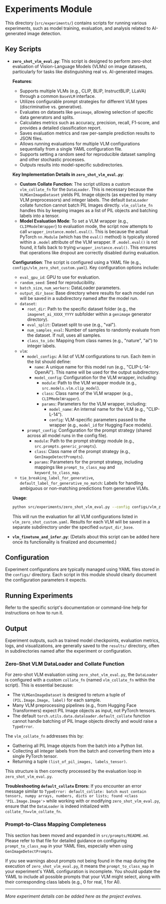 # Experiments Module

This directory (`src/experiments/`) contains scripts for running various experiments, such as model training, evaluation, and analysis related to AI-generated image detection.

## Key Scripts

- **`zero_shot_vlm_eval.py`**: 
  This script is designed to perform zero-shot evaluation of Vision-Language Models (VLMs) on image datasets, particularly for tasks like distinguishing real vs. AI-generated images.

  **Features**:
  - Supports multiple VLMs (e.g., CLIP, BLIP, InstructBLIP, LLaVA) through a common `BaseVLM` interface.
  - Utilizes configurable prompt strategies for different VLM types (discriminative vs. generative).
  - Evaluates on datasets like `genimage`, allowing selection of specific data generators and splits.
  - Calculates metrics such as accuracy, precision, recall, F1-score, and provides a detailed classification report.
  - Saves evaluation metrics and raw per-sample prediction results to JSON files.
  - Allows running evaluations for multiple VLM configurations sequentially from a single YAML configuration file.
  - Supports setting a random seed for reproducible dataset sampling and other stochastic processes.
  - Outputs results into model-specific subdirectories.

  **Key Implementation Details in `zero_shot_vlm_eval.py`**:
  - **Custom Collate Function**: The script utilizes a custom `vlm_collate_fn` for the `DataLoader`. This is necessary because the `VLMGenImageDataset` yields PIL Image objects (as expected by many VLM preprocessors) and integer labels. The default `DataLoader` collate function cannot batch PIL Images directly. `vlm_collate_fn` handles this by keeping images as a list of PIL objects and batching labels into a tensor.
  - **Model Evaluation Mode**: To set a VLM wrapper (e.g., `CLIPModelWrapper`) to evaluation mode, the script now attempts to call `wrapper_instance.model.eval()`. This is because the actual PyTorch `nn.Module` (which has the `eval()` method) is typically stored within a `.model` attribute of the VLM wrapper. If `.model.eval()` is not found, it falls back to trying `wrapper_instance.eval()`. This ensures that operations like dropout are correctly disabled during evaluation.

  **Configuration**:
  The script is configured using a YAML file (e.g., `configs/vlm_zero_shot_custom.yaml`). Key configuration options include:
  - `eval_gpu_id`: GPU to use for evaluation.
  - `random_seed`: Seed for reproducibility.
  - `batch_size`, `num_workers`: DataLoader parameters.
  - `output_dir_base`: Base directory where results for each model run will be saved in a subdirectory named after the model run.
  - `dataset`:
      - `root_dir`: Path to the specific dataset folder (e.g., the `imagenet_ai_XXXX_YYYY` subfolder within a `genimage` generator directory).
      - `eval_split`: Dataset split to use (e.g., "val").
      - `num_samples_eval`: Number of samples to randomly evaluate from the dataset. If null, uses all samples.
      - `class_to_idx`: Mapping from class names (e.g., "nature", "ai") to integer labels.
  - `vlm`:
      - `model_configs`: A list of VLM configurations to run. Each item in the list should define:
          - `name`: A unique name for this model run (e.g., "CLIP-L-14-OpenAI"). This name will be used for the output subdirectory.
          - `model_config`: Configuration for the VLM wrapper, including:
              - `module`: Path to the VLM wrapper module (e.g., `src.models.vlm.clip_model`).
              - `class`: Class name of the VLM wrapper (e.g., `CLIPModelWrapper`).
              - `params`: Parameters for the VLM wrapper, including:
                  - `model_name`: An internal name for the VLM (e.g., "CLIP-L-14").
                  - `config`: VLM-specific parameters passed to the wrapper (e.g., `model_id` for Hugging Face models).
      - `prompt_config`: Configuration for the prompt strategy (shared across all model runs in the config file).
          - `module`: Path to the prompt strategy module (e.g., `src.prompts.generic_prompts`).
          - `class`: Class name of the prompt strategy (e.g., `GenImageDetectPrompts`).
          - `params`: Parameters for the prompt strategy, including mappings like `prompt_to_class_map` and `keyword_to_class_map`.
  - `tie_breaking_label_for_generative`, `default_label_for_generative_no_match`: Labels for handling ambiguous or non-matching predictions from generative VLMs.

  **Usage**:
  ```bash
  python src/experiments/zero_shot_vlm_eval.py --config configs/vlm_zero_shot_custom.yaml
  ```
  This will run the evaluation for all VLM configurations listed in `vlm_zero_shot_custom.yaml`. Results for each VLM will be saved in a separate subdirectory under the specified `output_dir_base`.

- **`vlm_finetune_and_infer.py`**:
  (Details about this script can be added here once its functionality is finalized and documented.)

## Configuration

Experiment configurations are typically managed using YAML files stored in the `configs/` directory. Each script in this module should clearly document the configuration parameters it expects.

## Running Experiments

Refer to the specific script's documentation or command-line help for instructions on how to run it.

## Output

Experiment outputs, such as trained model checkpoints, evaluation metrics, logs, and visualizations, are generally saved to the `results/` directory, often in subdirectories named after the experiment or configuration. 

### Zero-Shot VLM DataLoader and Collate Function

For zero-shot VLM evaluation using `zero_shot_vlm_eval.py`, the `DataLoader` is configured with a custom `collate_fn` (named `vlm_collate_fn` within the script). This is essential because:
- The `VLMGenImageDataset` is designed to return a tuple of `(PIL.Image.Image, label)` for each sample.
- Many VLM preprocessing pipelines (e.g., from Hugging Face Transformers) expect PIL Image objects as input, not PyTorch tensors.
- The default `torch.utils.data.dataloader.default_collate` function cannot handle batching of PIL Image objects directly and would raise a `TypeError`.

The `vlm_collate_fn` addresses this by:
- Gathering all PIL Image objects from the batch into a Python list.
- Collecting all integer labels from the batch and converting them into a single PyTorch tensor.
- Returning a tuple `(list_of_pil_images, labels_tensor)`.

This structure is then correctly processed by the evaluation loop in `zero_shot_vlm_eval.py`.

**Troubleshooting `default_collate` Errors:**
If you encounter an error message similar to `TypeError: default_collate: batch must contain tensors, numpy arrays, numbers, dicts or lists; found <class 'PIL.Image.Image'>` while working with or modifying `zero_shot_vlm_eval.py`, ensure that the `DataLoader` is indeed initialized with `collate_fn=vlm_collate_fn`.

### Prompt-to-Class Mapping Completeness

This section has been moved and expanded in `src/prompts/README.md`. Please refer to that file for detailed guidance on configuring `prompt_to_class_map` in your YAML files, especially when using `GenImageDetectPrompts`.

If you see warnings about prompts not being found in the map during the execution of `zero_shot_vlm_eval.py`, it means the `prompt_to_class_map` in your experiment's YAML configuration is incomplete. You should update the YAML to include all possible prompts that your VLM might select, along with their corresponding class labels (e.g., 0 for real, 1 for AI).

---

*More experiment details can be added here as the project evolves.* 